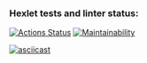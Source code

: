 ### Hexlet tests and linter status:
[![Actions Status](https://github.com/MartinMeer/java-project-61/actions/workflows/hexlet-check.yml/badge.svg)](https://github.com/MartinMeer/java-project-61/actions)
[![Maintainability](https://api.codeclimate.com/v1/badges/b1d8e2c48df6073f0d6d/maintainability)](https://codeclimate.com/github/MartinMeer/java-project-61/maintainability)

[![asciicast](https://asciinema.org/a/nccEkSIcGwmBEGeJQumEYanLM.svg)](https://asciinema.org/a/nccEkSIcGwmBEGeJQumEYanLM)
